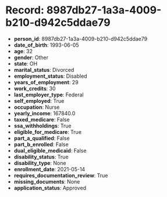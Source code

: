 # Record: 8987db27-1a3a-4009-b210-d942c5ddae79

- **person_id**: 8987db27-1a3a-4009-b210-d942c5ddae79
- **date_of_birth**: 1993-06-05
- **age**: 32
- **gender**: Other
- **state**: OH
- **marital_status**: Divorced
- **employment_status**: Disabled
- **years_of_employment**: 29
- **work_credits**: 30
- **last_employer_type**: Federal
- **self_employed**: True
- **occupation**: Nurse
- **yearly_income**: 167840.0
- **taxed_medicare**: False
- **ssa_withholdings**: True
- **eligible_for_medicare**: True
- **part_a_qualified**: False
- **part_b_enrolled**: False
- **dual_eligible_medicaid**: False
- **disability_status**: True
- **disability_type**: None
- **enrollment_date**: 2021-05-14
- **requires_documentation_review**: True
- **missing_documents**: None
- **application_status**: Approved